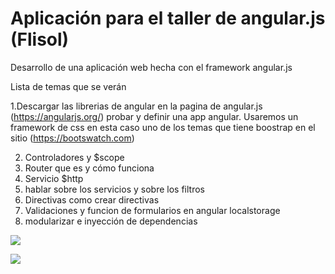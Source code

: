 Aplicación para el taller de angular.js (Flisol)
===================

Desarrollo de una aplicación web hecha con el framework angular.js


Lista de temas que se verán

1.Descargar las librerias de angular en la pagina de angular.js (https://angularjs.org/) probar y definir una app angular. Usaremos un framework de css en esta caso uno de los temas que tiene boostrap en el sitio (https://bootswatch.com)

2. Controladores y $scope
3. Router que es y cómo funciona
4. Servicio $http
5. hablar sobre los servicios y sobre los filtros
6. Directivas como crear directivas
7. Validaciones y funcion de formularios en angular localstorage
8. modularizar e inyección de dependencias


![](http://www.flisol.info/moin_static194/sol/img/flisol-top-bar.png)


[![](https://avatars1.githubusercontent.com/u/15681250?v=3&s=200)](https://github.com/XalapaJS)
